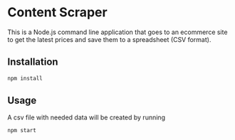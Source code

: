 # Content Scraper

This is a Node.js command line application that goes to an ecommerce site to get the latest prices and save them to a spreadsheet (CSV format).
 
## Installation


```bash
npm install 
```

## Usage
A csv file with needed data will be created by running
```bash
npm start
